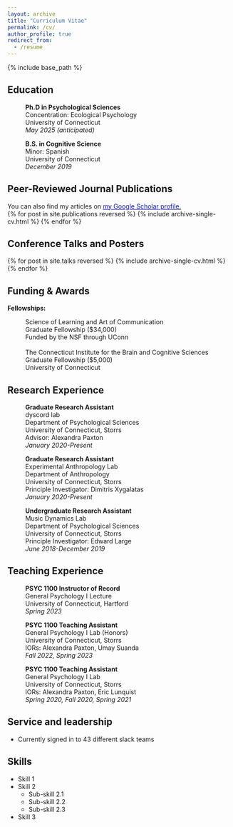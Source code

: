```yaml
---
layout: archive
title: "Curriculum Vitae"
permalink: /cv/
author_profile: true
redirect_from:
  - /resume
---
```


{% include base_path %}

## Education

<p style="margin-left: 40px">
<b>Ph.D in Psychological Sciences</b>
<br>Concentration: Ecological Psychology
<br>University of Connecticut
<br><i>May 2025 (anticipated)</i></p>  

<p style="margin-left: 40px">
<b>B.S. in Cognitive Science</b>
<br>Minor: Spanish  
<br>University of Connecticut  
<br><i>December 2019</i></p>   

## Peer-Reviewed Journal Publications
You can also find my articles on <u><a href="https://scholar.google.com/citations?view_op=list_works&hl=en&hl=en&user=YliGD2YAAAAJ" style="color:#0C16A7">my Google Scholar profile</a>.</u>
<br/>{% for post in site.publications reversed %}
    {% include archive-single-cv.html %}
  {% endfor %}
  
## Conference Talks and Posters

{% for post in site.talks reversed %}
    {% include archive-single-cv.html %}
  {% endfor %}
  
## Funding & Awards
<b>Fellowships:</b><p style="margin-left: 40px">
Science of Learning and Art of Communication
<br>Graduate Fellowship (\$34,000)
<br>Funded by the NSF through UConn
<br>
<br>The Connecticut Institute for the Brain and Cognitive Sciences
<br>Graduate Fellowship (\$5,000)
<br>University of Connecticut</p>

## Research Experience

<p style="margin-left: 40px">
<b>Graduate Research Assistant</b>
<br>dyscord lab
<br>Department of Psychological Sciences
<br>University of Connecticut, Storrs
<br>Advisor: Alexandra Paxton
<br><i>January 2020-Present</i></p> 

<p style="margin-left: 40px">
<b>Graduate Research Assistant</b>
<br>Experimental Anthropology Lab
<br>Department of Anthropology
<br>University of Connecticut, Storrs
<br>Principle Investigator: Dimitris Xygalatas
<br><i>January 2020-Present</i></p> 

<p style="margin-left: 40px">
<b>Undergraduate Research Assistant</b>
<br>Music Dynamics Lab
<br>Department of Psychological Sciences
<br>University of Connecticut, Storrs
<br>Principle Investigator: Edward Large
<br><i>June 2018-December 2019</i></p> 

## Teaching Experience

<p style="margin-left: 40px">
<b>PSYC 1100 Instructor of Record</b>
<br>General Psychology I Lecture
<br>University of Connecticut, Hartford
<br><i>Spring 2023</i></p> 

<p style="margin-left: 40px">
<b>PSYC 1100 Teaching Assistant</b>
<br>General Psychology I Lab (Honors)
<br>University of Connecticut, Storrs
<br>IORs: Alexandra Paxton, Umay Suanda
<br><i>Fall 2022, Spring 2023</i></p> 

<p style="margin-left: 40px">
<b>PSYC 1100 Teaching Assistant</b>
<br>General Psychology I Lab
<br>University of Connecticut, Storrs
<br>IORs: Alexandra Paxton, Eric Lunquist
<br><i>Spring 2020, Fall 2020, Spring 2021</i></p> 
  
## Service and leadership

* Currently signed in to 43 different slack teams
  
## Skills

* Skill 1
* Skill 2
  * Sub-skill 2.1
  * Sub-skill 2.2
  * Sub-skill 2.3
* Skill 3
